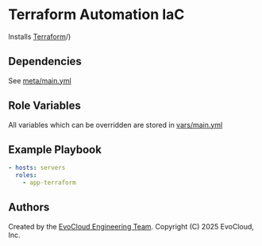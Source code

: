 Terraform Automation IaC
=========

Installs [Terraform](https://www.terraform.io/)/)

Dependencies
------------

See [meta/main.yml](meta/main.yml)

Role Variables
--------------

All variables which can be overridden are stored in [vars/main.yml](vars/main.yml)

Example Playbook
----------------

```yml
- hosts: servers
  roles:
    - app-terraform
```

Authors
------------------

Created by the [EvoCloud Engineering Team](https://evocloud.dev). Copyright (C) 2025 EvoCloud, Inc.